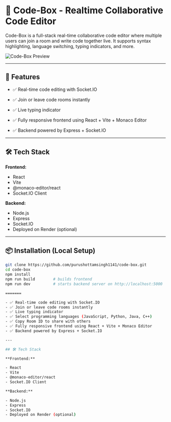 # 🧠 Code-Box - Realtime Collaborative Code Editor

Code-Box is a full-stack real-time collaborative code editor where multiple users can join a room and write code together live. It supports syntax highlighting, language switching, typing indicators, and more.

![Code-Box Preview](./preview.png) <!-- (optional: add a preview image of your UI here) -->

---

## 🚀 Features

- ✅ Real-time code editing with Socket.IO
- ✅ Join or leave code rooms instantly
- ✅ Live typing indicator

- ✅ Fully responsive frontend using React + Vite + Monaco Editor
- ✅ Backend powered by Express + Socket.IO

---

## 🛠 Tech Stack

**Frontend:**

- React
- Vite
- @monaco-editor/react
- Socket.IO Client

**Backend:**

- Node.js
- Express
- Socket.IO
- Deployed on Render (optional)

---

## 📦 Installation (Local Setup)

```bash
git clone https://github.com/purushottamsingh1141/code-box.git
cd code-box
npm install
npm run build        # builds frontend
npm run dev          # starts backend server on http://localhost:5000

=======

- ✅ Real-time code editing with Socket.IO
- ✅ Join or leave code rooms instantly
- ✅ Live typing indicator
- ✅ Select programming languages (JavaScript, Python, Java, C++)
- ✅ Copy Room ID to share with others
- ✅ Fully responsive frontend using React + Vite + Monaco Editor
- ✅ Backend powered by Express + Socket.IO

---

## 🛠 Tech Stack

**Frontend:**

- React
- Vite
- @monaco-editor/react
- Socket.IO Client

**Backend:**

- Node.js
- Express
- Socket.IO
- Deployed on Render (optional)


```
